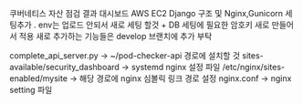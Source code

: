 쿠버네티스 자산 점검 결과 대시보드
AWS EC2 Django 구조 및 Nginx,Gunicorn 세팅추가
. env는 업로드 안되서 새로 세팅 할것 + DB 세팅에 필요한 암호키 새로 만들어서 적용
새로 추가하는 기능들은 develop 브랜치에 추가 부탁

complete_api_server.py -> ~/pod-checker-api 경로에 설치할 것
sites-available/security_dashboard -> systemd nginx 설정 파일
/etc/nginx/sites-enabled/mysite -> 해당 경로에 nginx 심볼릭 링크 경로 설정
nginx.conf -> nginx setting 파일 


